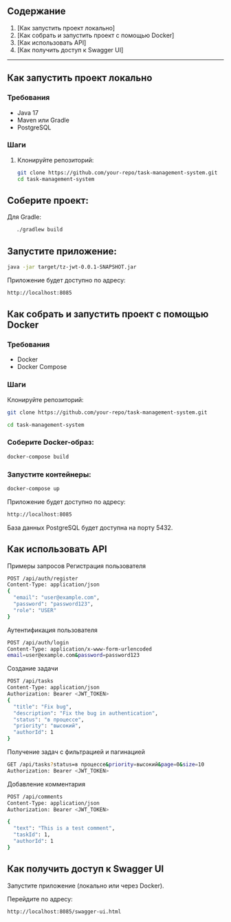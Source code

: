 
## Содержание
1. [Как запустить проект локально]
2. [Как собрать и запустить проект с помощью Docker]
3. [Как использовать API]
4. [Как получить доступ к Swagger UI]

---

## Как запустить проект локально

### Требования
- Java 17
- Maven или Gradle
- PostgreSQL

### Шаги
1. Клонируйте репозиторий:
   ```bash
   git clone https://github.com/your-repo/task-management-system.git
   cd task-management-system

## Соберите проект:
   Для Gradle:
```bash
   ./gradlew build
```
## Запустите приложение:
```bash
java -jar target/tz-jwt-0.0.1-SNAPSHOT.jar
```
Приложение будет доступно по адресу:

```bash
http://localhost:8085
```


## Как собрать и запустить проект с помощью Docker

### Требования
- Docker
- Docker Compose

### Шаги

Клонируйте репозиторий:

```bash
git clone https://github.com/your-repo/task-management-system.git
```
```bash
cd task-management-system
```

### Соберите Docker-образ:

```bash
docker-compose build
```

### Запустите контейнеры:

```bash
docker-compose up
```
Приложение будет доступно по адресу:

```bash
http://localhost:8085
```

База данных PostgreSQL будет доступна на порту 5432.

## Как использовать API
Примеры запросов
Регистрация пользователя
```bash
POST /api/auth/register
Content-Type: application/json
{
  "email": "user@example.com",
  "password": "password123",
  "role": "USER"
}
```
Аутентификация пользователя
```bash
POST /api/auth/login
Content-Type: application/x-www-form-urlencoded
email=user@example.com&password=password123
```
Создание задачи
```bash
POST /api/tasks
Content-Type: application/json
Authorization: Bearer <JWT_TOKEN>
{
  "title": "Fix bug",
  "description": "Fix the bug in authentication",
  "status": "в процессе",
  "priority": "высокий",
  "authorId": 1
}
```
Получение задач с фильтрацией и пагинацией
```bash
GET /api/tasks?status=в процессе&priority=высокий&page=0&size=10
Authorization: Bearer <JWT_TOKEN>
```
Добавление комментария
```bash
POST /api/comments
Content-Type: application/json
Authorization: Bearer <JWT_TOKEN>
```
```bash
{
  "text": "This is a test comment",
  "taskId": 1,
  "authorId": 1
}
```
## Как получить доступ к Swagger UI
Запустите приложение (локально или через Docker).

Перейдите по адресу:

```bash
http://localhost:8085/swagger-ui.html
```
